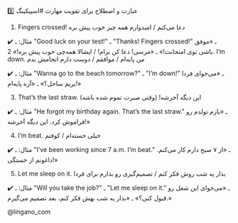 5️⃣ عبارت و اصطلاح برای تقویت مهارت #اسپیکینگ 

1. Fingers crossed!
دعا می‌کنم / امیدوارم همه چیز خوب پیش بره

✔️ مثال:
ـ "Good luck on your test!"
ـ "Thanks! Fingers crossed!"
ـ «موفق باشی توی امتحانت!»
ـ «مرسی! دعا کن برام! / ایشالا همه‌چی خوب پیش بره!»
2. I’m down.
من پایه‌ام / موافقم / دوست دارم انجامش بدم

✔️ مثال:
ـ "Wanna go to the beach tomorrow?"
ـ "I’m down!"
ـ «می‌خوای فردا بریم ساحل؟»
ـ «آره پایه‌ام!»

3. That’s the last straw.
این دیگه آخرشه! (وقتی صبرت تموم شده باشه)

✔️ مثال:
ـ "He forgot my birthday again. That’s the last straw."
ـ «بازم تولدم رو فراموش کرد. این دیگه آخرشه!»

4. I’m beat.
خیلی خسته‌ام / کوفتم

✔️ مثال:
ـ "I’ve been working since 7 a.m. I’m beat."
ـ «از ۷ صبح دارم کار می‌کنم. داغونم از خستگی!»

5. Let me sleep on it.
بذار یه شب روش فکر کنم / تصمیم‌گیری رو بذارم برای فردا

✔️ مثال:
ـ "Will you take the job?"
ـ "Let me sleep on it."
ـ «می‌خوای این شغل رو قبول کنی؟»
ـ «بذار یه شب بهش فکر کنم، بعد تصمیم می‌گیرم.»

@lingano_com